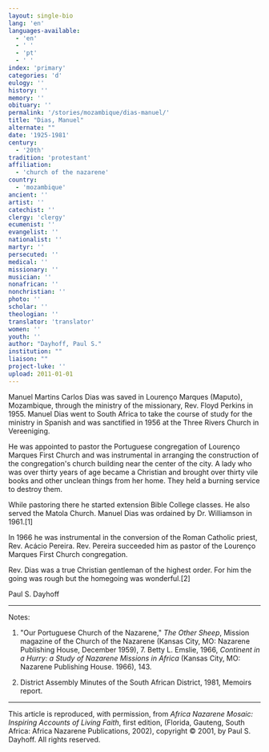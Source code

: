 ```yaml
---
layout: single-bio
lang: 'en'
languages-available:
  - 'en'
  - ' '
  - 'pt'
  - ' '
index: 'primary'
categories: 'd'
eulogy: ''
history: ''
memory: ''
obituary: ''
permalink: '/stories/mozambique/dias-manuel/'
title: "Dias, Manuel"
alternate: ""
date: '1925-1981'
century:
  - '20th'
tradition: 'protestant'
affiliation:
  - 'church of the nazarene'
country:
  - 'mozambique'
ancient: ''
artist: ''
catechist: ''
clergy: 'clergy'
ecumenist: ''
evangelist: ''
nationalist: ''
martyr: ''
persecuted: ''
medical: ''
missionary: ''
musician: ''
nonafrican: ''
nonchristian: ''
photo: ''
scholar: ''
theologian: ''
translator: 'translator'
women: ''
youth: ''
author: "Dayhoff, Paul S."
institution: ""
liaison: ""
project-luke: ''
upload: 2011-01-01
---
```




Manuel Martins Carlos Dias was saved in Lourenço Marques (Maputo), Mozambique, through the ministry of the missionary, Rev. Floyd Perkins in 1955.  Manuel Dias went to South Africa to take the course of study for the ministry in Spanish and was sanctified in 1956 at the Three Rivers Church in Vereeniging.

He was appointed to pastor the Portuguese congregation of Lourenço Marques First Church and was instrumental in arranging the construction of the congregation's church building near the center of the city. A lady who was over thirty years of age  became a Christian and brought over thirty vile books and other unclean things from her home.  They held a burning service to destroy them.

While pastoring there he started extension Bible College classes.  He also served the Matola Church.   Manuel Dias was ordained by Dr. Williamson in 1961.[1]

In 1966 he was instrumental in the conversion of the Roman Catholic priest, Rev. Acácio Pereira. Rev. Pereira succeeded him as pastor of the Lourenço Marques First Church  congregation.

Rev. Dias  was a true Christian gentleman of the highest order.  For him the going was rough but the homegoing was wonderful.[2]

Paul S. Dayhoff

---

Notes:

1.   "Our Portuguese Church of the Nazarene,"  *The Other Sheep*,  Mission magazine of the Church of the Nazarene (Kansas City, MO: Nazarene Publishing House, December 1959), 7.   Betty L. Emslie, 1966,  *Continent in a Hurry: a Study of Nazarene Missions in Africa*  (Kansas City, MO: Nazarene Publishing House. 1966), 143.

2.  District Assembly Minutes of the South African District, 1981,  Memoirs report.

---

This article is reproduced, with permission, from *Africa Nazarene Mosaic: Inspiring Accounts of Living Faith*, first edition, (Florida, Gauteng, South Africa: Africa Nazarene Publications, 2002), copyright &copy; 2001, by Paul S. Dayhoff.  All rights reserved.
